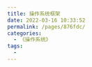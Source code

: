 ```yaml
---
title: 操作系统框架
date: 2022-03-16 10:33:52
permalink: /pages/876fdc/
categories:
  - 《操作系统》
tags:
  - 
---
```

